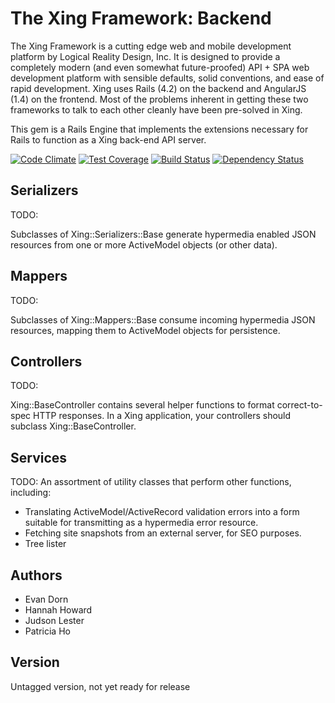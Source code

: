 The Xing Framework: Backend
===

The Xing Framework is a cutting edge web and mobile development platform by
Logical Reality Design, Inc.  It is designed to provide a completely modern
(and even somewhat future-proofed) API + SPA web development platform with
sensible defaults, solid conventions, and ease of rapid development. Xing uses
Rails (4.2) on the backend and AngularJS (1.4) on the frontend.  Most of the
problems inherent in getting these two frameworks to talk to each other cleanly
have been pre-solved in Xing.

This gem is a Rails Engine that implements the extensions necessary for Rails
to function as a Xing back-end API server.

[![Code Climate](https://codeclimate.com/github/LRDesign/xing-backend/badges/gpa.svg)](https://codeclimate.com/github/LRDesign/xing-backend)
[![Test Coverage](https://codeclimate.com/github/LRDesign/xing-backend/badges/coverage.svg)](https://codeclimate.com/github/LRDesign/xing-backend/coverage)
[![Build Status](https://travis-ci.org/LRDesign/xing-backend.svg?branch=master)](https://travis-ci.org/LRDesign/xing-backend)
[![Dependency Status](https://gemnasium.com/LRDesign/xing-backend.svg)](https://gemnasium.com/LRDesign/xing-backend)


Serializers
-----------

TODO:

Subclasses of Xing::Serializers::Base generate hypermedia enabled JSON resources from one or more ActiveModel objects (or other data).


Mappers
-------

TODO:

Subclasses of Xing::Mappers::Base consume incoming hypermedia JSON resources, mapping them to ActiveModel objects for persistence.

Controllers
-----------

TODO:

Xing::BaseController contains several helper functions to format correct-to-spec HTTP responses.  In a Xing application, your controllers should subclass Xing::BaseController.

Services
--------

TODO: An assortment of utility classes that perform other functions, including:

* Translating ActiveModel/ActiveRecord validation errors into a form suitable for transmitting as a hypermedia error resource.
* Fetching site snapshots from an external server, for SEO purposes.
* Tree lister


Authors
-------

* Evan Dorn
* Hannah Howard
* Judson Lester
* Patricia Ho

Version
-------

Untagged version, not yet ready for release
